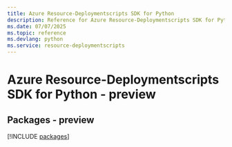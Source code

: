 ```yaml
---
title: Azure Resource-Deploymentscripts SDK for Python
description: Reference for Azure Resource-Deploymentscripts SDK for Python
ms.date: 07/07/2025
ms.topic: reference
ms.devlang: python
ms.service: resource-deploymentscripts
---
```

# Azure Resource-Deploymentscripts SDK for Python - preview
## Packages - preview
[!INCLUDE [packages](resource-deploymentscripts-index.md)]